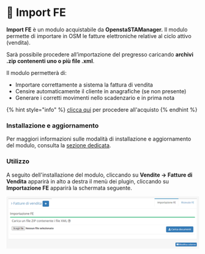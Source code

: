 # 📗 Import FE

**Import FE** è un modulo acquistabile da **OpenstaSTAManager.** Il modulo permette di importare in OSM le fatture elettroniche relative al ciclo attivo (vendita).

Sarà possibile procedere all’importazione del pregresso caricando **archivi .zip contenenti uno o più file .xml**.

Il modulo permetterà di:

* Importare correttamente a sistema la fattura di vendita
* Censire automaticamente il cliente in anagrafiche (se non presente)
* Generare i corretti movimenti nello scadenzario e in prima nota

{% hint style="info" %}
[clic](https://www.openstamanager.com/prodotto/modulo-import-fe-ciclo-attivo/)[ca qui](https://www.openstamanager.com/prodotto/modulo-import-fe-ciclo-attivo/) per procedere all'acquisto
{% endhint %}

### Installazione e aggiornamento

Per maggiori informazioni sulle modalità di installazione e aggiornamento del modulo, consulta la [sezione dedicata](installazione-e-aggiornamento.md).

### Utilizzo

A seguito dell'installazione del modulo, cliccando su **Vendite -> Fatture di Vendita** apparirà in alto a destra il menù dei plugin, cliccando su **Importazione FE** apparirà la schermata seguente.

![](../.gitbook/assets/imp1.png)
